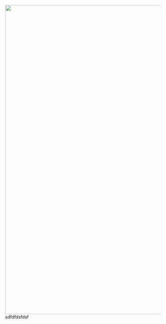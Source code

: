 <img src="https://media2.giphy.com/media/3knKct3fGqxhK/giphy.gif" width="1500" height="1000" />
sdfdfdsfdsf
